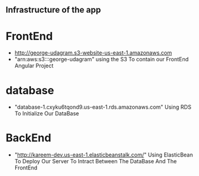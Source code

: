 ## Infrastructure of the app

# FrontEnd

- http://george-udagram.s3-website-us-east-1.amazonaws.com
- "arn:aws:s3:::george-udagram" using the S3 To contain our FrontEnd Angular Project

# database

- "database-1.cxyku6tqond9.us-east-1.rds.amazonaws.com" Using RDS To Initialize Our DataBase

# BackEnd

- "http://kareem-dev.us-east-1.elasticbeanstalk.com/" Using ElasticBean To Deploy Our Server To Intract Between The DataBase And The FrontEnd
